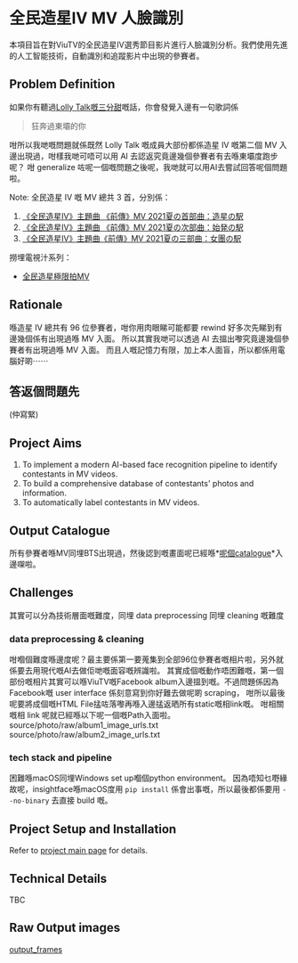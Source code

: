 # 全民造星IV MV 人臉識別

本項目旨在對ViuTV的全民造星IV選秀節目影片進行人臉識別分析。我們使用先進的人工智能技術，自動識別和追蹤影片中出現的參賽者。

## Problem Definition

如果你有聽過[Lolly Talk嘅三分甜](https://youtu.be/cTtBqzGI-HM?si=LGG1-lxP52m3lNPI)嘅話，你會發覺入邊有一句歌詞係

> 狂奔過東壩的你  

咁所以我哋嘅問題就係既然 Lolly Talk 嘅成員大部份都係造星 IV 嘅第二個 MV 入邊出現過，咁樣我哋可唔可以用 AI 去認返究竟邊幾個參賽者有去喺東壩度跑步呢？
咁 generalize 咗呢一個嘅問題之後呢，我哋就可以用AI去嘗試回答呢個問題啦。

Note: 全民造星 IV 嘅 MV 總共 3 首，分別係：  
1. [《全民造星IV》主題曲 《前傳》MV 2021夏の首部曲：造星の駅](https://youtu.be/IpuMy0PcPAE?si=54EeV1wjap1IkEeW)  
2. [《全民造星IV》主題曲 《前傳》MV 2021夏の次部曲：始発の駅](https://youtu.be/2thpVqZsKHA?si=Vam2rSjE8sGh2cde)  
3. [《全民造星IV》主題曲《前傳》MV 2021夏の三部曲：女團の駅](https://youtu.be/O8MOUs0sz4U?si=nzdA3CcE10TKcykb)  

撈埋電視汁系列：
- [全民造星極限拍MV](https://youtu.be/gizlTwFUL1M?si=H_ozM3ixzzg77JUp)

## Rationale

喺造星 IV 總共有 96 位參賽者，咁你用肉眼睇可能都要 rewind 好多次先睇到有邊幾個係有出現過喺 MV 入面。
所以其實我哋可以透過 AI 去搵出嚟究竟邊幾個參賽者有出現過喺 MV 入面。
而且人嘅記憶力有限，加上本人面盲，所以都係用電腦好啲⋯⋯

## 答返個問題先

(仲寫緊)


## Project Aims

1. To implement a modern AI-based face recognition pipeline to identify contestants in MV videos.
2. To build a comprehensive database of contestants' photos and information.
3. To automatically label contestants in MV videos.

## Output Catalogue
所有參賽者喺MV同埋BTS出現過，然後認到嘅畫面呢已經喺*[呢個catalogue](catalogue.md)*入邊㗎啦。

## Challenges

其實可以分為技術層面嘅難度，同埋 data preprocessing 同埋 cleaning 嘅難度

### data preprocessing & cleaning
咁嗰個難度喺邊度呢？最主要係第一要蒐集到全部96位參賽者嘅相片啦，另外就係要去用現代嘅AI去做佢哋嘅面容嘅辨識啦。
其實成個嘅動作唔困難嘅，第一個部份嘅相片其實可以喺ViuTV嘅Facebook album入邊搵到嘅。不過問題係因為Facebook嘅 user interface 係刻意寫到你好難去做呢啲 scraping， 咁所以最後呢要將成個嘅HTML File掹咗落嚟再喺入邊掹返晒所有static嘅相link嘅。
咁相關嘅相 link 呢就已經喺以下呢一個嘅Path入面啦。
source/photo/raw/album1_image_urls.txt
source/photo/raw/album2_image_urls.txt

### tech stack and pipeline

困難喺macOS同埋Windows set up嗰個python environment。
因為唔知乜嘢緣故呢，insightface喺macOS度用 ```pip install``` 係會出事嘅，所以最後都係要用 ```--no-binary``` 去直接 build 嘅。

## Project Setup and Installation

Refer to [project main page](https://github.com/yellowcandle/mv-face-recognition) for details.

## Technical Details

TBC

## Raw Output images

[output_frames](https://github.com/yellowcandle/mv-face-recognition/tree/main/output_frames)

